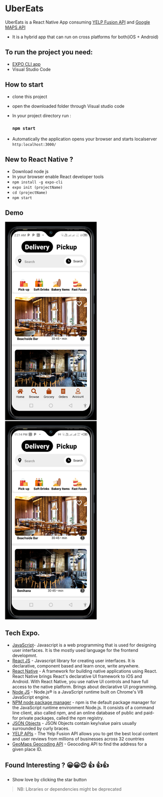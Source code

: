 
# UberEats
UberEats is a React Native App consuming [YELP Fusion API](https://www.yelp.com/fusion) and [Google MAPS API](https://developers.google.com/maps/documentation/places/web-service/autocomplete)
- It is a hybrid app that can run on cross platforms for both(iOS + Android)

## To run the project you need:
   - [EXPO CLI app](https://play.google.com/store/apps/details?id=host.exp.exponent&hl=en&gl=US)
   - Visual Studio Code

## How to start
- clone this project
- open the downloaded folder through Visual studio code
- In your project directory run : 
    ###  `npm start`
    
- Automatically the application opens your browser and starts localserver `http:localhost:3000/`

## New to React Native ?
- Download node js
- In your browser enable React developer tools
- `npm install -g expo-cli`
- `expo init (projectName)`
- `cd (projectName)`
- `npm start`

## Demo
<p float ="left">

<img src="Screenshot_20220730-022149.jpg" width="300"/>

<img src="Screenshot_20220730-022756.jpg" width="300"/>

</p>



## Tech Expo.
- [JavaScript](https://developer.mozilla.org/en-US/docs/Web/JavaScript)- Javascript is a web programming that is used for designing user interfaces. It is the mostly used language for the frontend developmnt.
- [React JS](https://reactjs.org) - Javascript library for creating user interfaces. It is declarative, component based and learn once, write anywhere.
- [React Native](https://reactnative.dev/) - A framework for building native applications using React. React Native brings React's declarative UI framework to iOS and Android. With React Native, you use native UI controls and have full access to the native platform. Brings about declarative UI programming.
- [Node JS](https://nodejs.org) - Node.js® is a JavaScript runtime built on Chrome's V8 JavaScript engine.
- [NPM node package manager](https://www.npmjs.com/) - npm is the default package manager for the JavaScript runtime environment Node.js. It consists of a command line client, also called npm, and an online database of public and paid-for private packages, called the npm registry.
- [JSON Objects](https://www.w3schools.com/js/js_json_objects.asp) - JSON Objects contain key/value pairs usually surrounded by curly braces.
- [YELP APIs](https://fusion.yelp.com/) - The Yelp Fusion API allows you to get the best local content and user reviews from millions of businesses across 32 countries
- [GeoMaps Geocoding API](https://developers.google.com/maps/documentation/geocoding/overview) - Geocoding API to find the address for a given place ID.

## Found Interesting ? 😀😀😍 👍 👍👍
- Show love by clicking the star button

> NB: Libraries or dependencies might be deprecated

